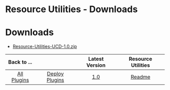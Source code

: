 
Resource Utilities - Downloads
==============================

# Downloads

- [Resource-Utilities-UCD-1.0.zip](https://raw.githubusercontent.com/UrbanCode/IBM-UCD-PLUGINS/main/files/resource-utilities/Resource-Utilities-UCD-1.0.zip)

|Back to ...||Latest Version|Resource Utilities |
| :---: | :---: | :---: | :---: |
|[All Plugins](../../index.md)|[Deploy Plugins](../README.md)|[1.0](https://raw.githubusercontent.com/UrbanCode/IBM-UCD-PLUGINS/main/files/resource-utilities/Resource-Utilities-UCD-1.0.zip)|[Readme](README.md)|
